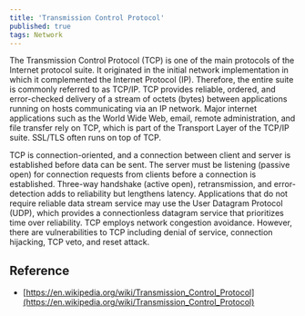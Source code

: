 ```yaml
---
title: 'Transmission Control Protocol'
published: true
tags: Network
---
```


The Transmission Control Protocol (TCP) is one of the main protocols of the Internet protocol suite. It originated in the initial network implementation in which it complemented the Internet Protocol (IP). Therefore, the entire suite is commonly referred to as TCP/IP. TCP provides reliable, ordered, and error-checked delivery of a stream of octets (bytes) between applications running on hosts communicating via an IP network. Major internet applications such as the World Wide Web, email, remote administration, and file transfer rely on TCP, which is part of the Transport Layer of the TCP/IP suite. SSL/TLS often runs on top of TCP.

TCP is connection-oriented, and a connection between client and server is
established before data can be sent. The server must be listening (passive open)
for connection requests from clients before a connection is established.
Three-way handshake (active open), retransmission, and error-detection adds to
reliability but lengthens latency. Applications that do not require reliable
data stream service may use the User Datagram Protocol (UDP), which provides a
connectionless datagram service that prioritizes time over reliability. TCP
employs network congestion avoidance. However, there are vulnerabilities to TCP
including denial of service, connection hijacking, TCP veto, and reset attack.

## Reference

- [https://en.wikipedia.org/wiki/Transmission_Control_Protocol](https://en.wikipedia.org/wiki/Transmission_Control_Protocol)
